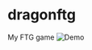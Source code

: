 # dragonftg
My FTG game
![Demo](https://github.com/shiningdracon/dragonftg/blob/master/demo/demo.gif)
